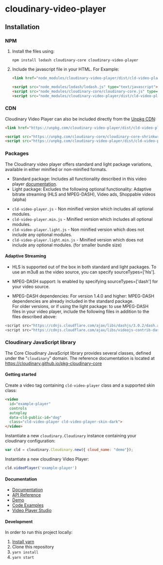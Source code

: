 # cloudinary-video-player

## Installation

### NPM
1. Install the files using:

   ```shell
   npm install lodash cloudinary-core cloudinary-video-player
   ```
1. Include the javascript file in your HTML. For Example:

   ```html
   <link href="node_modules/cloudinary-video-player/dist/cld-video-player.min.css" rel="stylesheet">

   <script src="node_modules/lodash/lodash.js" type="text/javascript"></script>
   <script src="node_modules/cloudinary-core/cloudinary-core.js" type="text/javascript"></script>
   <script src="node_modules/cloudinary-video-player/dist/cld-video-player.min.js" type="text/javascript"></script>
   ```

### CDN

Cloudinary Video Player can also be included directly from the [Unpkg CDN](https://unpkg.com/#/):

```html
<link href="https://unpkg.com/cloudinary-video-player/dist/cld-video-player.min.css" rel="stylesheet">

<script src="https://unpkg.com/cloudinary-core/cloudinary-core-shrinkwrap.min.js" type="text/javascript"></script>
<script src="https://unpkg.com/cloudinary-video-player/dist/cld-video-player.min.js" type="text/javascript"></script>
```

### Packages

The Cloudinary video player offers standard and light package variations, available in either minified or non-minified formats.
* Standard package: Includes all functionality described in this video player [documentation](https://cloudinary.com/documentation/cloudinary_video_player).  
* Light package: Excludes the following optional functionality: Adaptive bitrate streaming (HLS and MPEG-DASH), Video ads, Shoppable videos (alpha)  

- `cld-video-player.js` - Non minified version which includes all optional modules.
- `cld-video-player.min.js` - Minified version which includes all optional modules.
- `cld-video-player.light.js` - Non minified version which does not include any optional modules.
- `cld-video-player.light.min.js` - Minified version which does not include any optional modules. (for smaller bundle size)

#### Adaptive Streaming

- HLS is supported out of the box in both standard and light packages. To use an m3u8 as the video source, you can specify sourceTypes=['hls'].

- MPEG-DASH support:
Is enabled by specifying sourceTypes=['dash'] for your video source.

- MPEG-DASH dependencies:
For version 1.4.0 and higher: MPEG-DASH dependencies are already included in the standard package.  
For older versions, or if using the light package: to use MPEG-DASH files in your video player, include the following files in addition to the files described above:

```javascript
<script src="https://cdnjs.cloudflare.com/ajax/libs/dashjs/3.0.2/dash.all.min.js" type="text/javascript"></script>
<script src="https://cdnjs.cloudflare.com/ajax/libs/videojs-contrib-dash/2.11.0/videojs-dash.min.js" type="text/javascript"></script>
```

### Cloudinary JavaScript library

The Core Cloudinary JavaScript library provides several classes, defined under the "`cloudinary`" domain. The reference documentation is located at https://cloudinary.github.io/pkg-cloudinary-core

#### Getting started

Create a video tag containing `cld-video-player` class and a supported skin class:
```html
<video
  id="example-player"
  controls
  autoplay
  data-cld-public-id="dog"
  class="cld-video-player cld-video-player-skin-dark">
</video>
```

Instantiate a new `cloudinary.Cloudinary` instance containing your cloudinary configuration:

```javascript
var cld = cloudinary.Cloudinary.new({ cloud_name: "demo"});
```

Instantiate a new cloudinary Video Player:
```javascript
cld.videoPlayer('example-player')
```

#### Documentation
- [Documentation](https://cloudinary.com/documentation/cloudinary_video_player)
- [API Reference](https://cloudinary.com/documentation/video_player_api_reference)
- [Demo](https://demo.cloudinary.com/video-player/)
- [Code Examples](https://cloudinary.github.io/cloudinary-video-player/)
- [Video Player Studio](https://studio.cloudinary.com/) 

#### Development
In order to run this project locally:
1. [Install yarn](https://yarnpkg.com/lang/en/docs/install/)
1. Clone this repository
1. `yarn install`
1. `yarn start`

